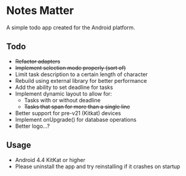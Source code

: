 # Notes Matter
A simple todo app created for the Android platform.

## Todo
- ~~Refactor adapters~~
- ~~Implement selection mode properly (sort of)~~ 
- Limit task description to a certain length of character
- Rebuild using external library for better performance
- Add the ability to set deadline for tasks
- Implement dynamic layout to allow for:
  * Tasks with or without deadline
  * ~~Tasks that span for more than a single line~~
- Better support for pre-v21 (Kitkat) devices
- Implement onUpgrade() for database operations
- Better logo...?

## Usage
- Android 4.4 KitKat or higher
- Please uninstall the app and try reinstalling if it crashes on startup
